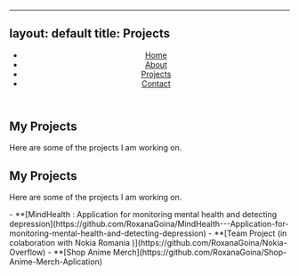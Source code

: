 
---
layout: default
title: Projects
---

<header>
  <nav>
    <ul class="flex justify-between bg-blue-500 text-white p-4">
      <li><a href="index.md" class="hover:underline">Home</a></li>
      <li><a href="about.md" class="hover:underline">About</a></li>
      <li><a href="projects.md" class="hover:underline">Projects</a></li>
      <li><a href="contact.md" class="hover:underline">Contact</a></li>
    </ul>
  </nav>
</header>

<section class="p-6 bg-white">
  <h2 class="text-4xl font-semibold">My Projects</h2>
  <p class="mt-4">Here are some of the projects I am working on.</p>
</section>

<section class="p-6 bg-white">
  <h2 class="text-4xl font-semibold">My Projects</h2>
  <p class="mt-4">Here are some of the projects I am working on.</p>
- **[MindHealth : Application for monitoring mental health and detecting depression](https://github.com/RoxanaGoina/MindHealth---Application-for-monitoring-mental-health-and-detecting-depression)
- **[Team Project (in colaboration with Nokia Romania )](https://github.com/RoxanaGoina/Nokia-Overflow)
- **[Shop Anime Merch](https://github.com/RoxanaGoina/Shop-Anime-Merch-Aplication)
</section>

